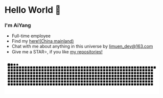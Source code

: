 # Hello World 👋

### I'm AiYang

- Full-time employee
- Find my [here!(China mainland)](https://aiyang.vercel.app)
- Chat with me about anything in this universe by limuen_dev@163.com
- Give me a STAR⭐, if you like [my repositories!](https://github.com/limuen?tab=repositories) 
 

![Snake animation](https://github.com/limuen/limuen/blob/output/github-contribution-grid-snake.svg)
